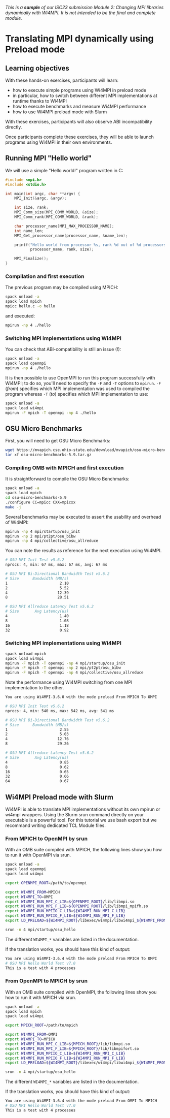 *This is a **sample** of our ISC23 submission Module 2: Changing MPI libraries dynamically with Wi4MPI. It is not intended to be the final and complete module.*

# Translating MPI dynamically using Preload mode

## Learning objectives

With these hands-on exercises, participants will learn:
 - how to execute simple programs using Wi4MPI in preload mode
 - in particular, how to switch between different MPI implementations at runtime thanks to Wi4MPI
 - how to execute benchmarks and measure Wi4MPI performance
 - how to use Wi4MPI preload mode with Slurm

With these exercises, participants will also observe ABI incompatibility directly.

Once participants complete these exercises, they will be able to launch programs using Wi4MPI in their own environments.

## Running MPI "Hello world"

We will use a simple "Hello world!" program written in C:

```C
#include <mpi.h>
#include <stdio.h>

int main(int argc, char **argv) {
    MPI_Init(&argc, &argv);

    int size, rank;
    MPI_Comm_size(MPI_COMM_WORLD, &size);
    MPI_Comm_rank(MPI_COMM_WORLD, &rank);

    char processor_name[MPI_MAX_PROCESSOR_NAME];
    int name_len;
    MPI_Get_processor_name(processor_name, &name_len);

    printf("Hello world from processor %s, rank %d out of %d processors\n",
           processor_name, rank, size);

    MPI_Finalize();
}

```

### Compilation and first execution

The previous program may be compiled using MPICH:

```bash
spack unload -a
spack load mpich
mpicc hello.c -o hello
```

and executed:

```bash
mpirun -np 4 ./hello
```

### Switching MPI implementations using Wi4MPI

You can check that ABI-compatibility is still an issue (!):

```bash
spack unload -a
spack load openmpi
mpirun -np 4 ./hello
```

It is then possible to use OpenMPI to run this program successfully with Wi4MPI; to do so, you'll need to specify the `-F` and `-T` options to `mpirun`. `-F` (*from*) specifies which MPI implementation was used to compiled the program whereas `-T` (*to*) specifies which MPI implementation to use:

```bash
spack unload -a
spack load wi4mpi
mpirun -F mpich -T openmpi -np 4 ./hello
```

## OSU Micro Benchmarks

First, you will need to get OSU Micro Benchmarks:

```bash
wget https://mvapich.cse.ohio-state.edu/download/mvapich/osu-micro-benchmarks-5.9.tar.gz
tar xf osu-micro-benchmarks-5.9.tar.gz
```

### Compiling OMB with MPICH and first execution

It is straightforward to compile the OSU Micro Benchmarks:

```bash
spack unload -a
spack load mpich
cd osu-micro-benchmarks-5.9
./configure CC=mpicc CXX=mpicxx
make -j
```

Several benchmarks may be executed to assert the usability and overhead of Wi4MPI:

```bash
mpirun -np 4 mpi/startup/osu_init
mpirun -np 2 mpi/pt2pt/osu_bibw
mpirun -np 4 mpi/collective/osu_allreduce
```

You can note the results as reference for the next execution using Wi4MPI.

```bash
# OSU MPI Init Test v5.6.2
nprocs: 4, min: 67 ms, max: 67 ms, avg: 67 ms

# OSU MPI Bi-Directional Bandwidth Test v5.6.2
# Size      Bandwidth (MB/s)
1                       2.10
2                       5.52
4                      12.39
8                      28.51

# OSU MPI Allreduce Latency Test v5.6.2
# Size       Avg Latency(us)
4                       1.40
8                       1.08
16                      1.18
32                      0.92
```

### Switching MPI implementations using Wi4MPI

```bash
spack unload mpich
spack load wi4mpi
mpirun -F mpich -T openmpi -np 4 mpi/startup/osu_init
mpirun -F mpich -T openmpi -np 2 mpi/pt2pt/osu_bibw
mpirun -F mpich -T openmpi -np 4 mpi/collective/osu_allreduce
```

Note the performance using Wi4MPI switching from one MPI implementation to the other.

```bash
You are using Wi4MPI-3.6.0 with the mode preload From MPICH To OMPI

# OSU MPI Init Test v5.6.2
nprocs: 4, min: 540 ms, max: 542 ms, avg: 541 ms

# OSU MPI Bi-Directional Bandwidth Test v5.6.2
# Size      Bandwidth (MB/s)
1                       2.55
2                       5.03
4                      12.76
8                      29.26

# OSU MPI Allreduce Latency Test v5.6.2
# Size       Avg Latency(us)
4                       0.85
8                       0.62
16                      0.65
32                      0.66
64                      0.67
```

## Wi4MPI Preload mode with Slurm

Wi4MPI is able to translate MPI implementations without its own mpirun or wi4mpi wrappers.
Using the Slurm srun command directly on your executable is a powerful tool.
For this tutorial we use bash export but we recommand writing dedicated TCL Module files.

### From MPICH to OpenMPI by srun

With an OMB suite compiled with MPICH, the following lines show you how to run it with OpenMPI via srun.

```bash
spack unload -a
spack load openmpi
spack load wi4mpi

export OPENMPI_ROOT=/path/to/openmpi

export WI4MPI_FROM=MPICH
export WI4MPI_TO=OMPI
export WI4MPI_RUN_MPI_C_LIB=${OPENMPI_ROOT}/lib/libmpi.so
export WI4MPI_RUN_MPI_F_LIB=${OPENMPI_ROOT}/lib/libmpi_mpifh.so
export WI4MPI_RUN_MPIIO_C_LIB=${WI4MPI_RUN_MPI_C_LIB}
export WI4MPI_RUN_MPIIO_F_LIB=${WI4MPI_RUN_MPI_F_LIB}
export LD_PRELOAD=${WI4MPI_ROOT}/libexec/wi4mpi/libwi4mpi_${WI4MPI_FROM}_${WI4MPI_TO}.so:${WI4MPI_RUN_MPI_C_LIB}

srun -n 4 mpi/startup/osu_hello
```

The different `WI4MPI_*` variables are listed in the documentation.

If the translation works, you should have this kind of output:

```bash
You are using Wi4MPI-3.6.4 with the mode preload From MPICH To OMPI
# OSU MPI Hello World Test v7.0
This is a test with 4 processes
```

### From OpenMPI to MPICH by srun

With an OMB suite compiled with OpenMPI, the following lines show you how to run it with MPICH via srun.

```bash
spack unload -a
spack load mpich
spack load wi4mpi

export MPICH_ROOT=/path/to/mpich

export WI4MPI_FROM=OMPI
export WI4MPI_TO=MPICH
export WI4MPI_RUN_MPI_C_LIB=${MPICH_ROOT}/lib/libmpi.so
export WI4MPI_RUN_MPI_F_LIB=${MPICH_ROOT}/lib/libmpifort.so
export WI4MPI_RUN_MPIIO_C_LIB=${WI4MPI_RUN_MPI_C_LIB}
export WI4MPI_RUN_MPIIO_F_LIB=${WI4MPI_RUN_MPI_F_LIB}
export LD_PRELOAD=${WI4MPI_ROOT}/libexec/wi4mpi/libwi4mpi_${WI4MPI_FROM}_${WI4MPI_TO}.so:${WI4MPI_RUN_MPI_C_LIB}

srun -n 4 mpi/startup/osu_hello
```

The different `WI4MPI_*` variables are listed in the documentation.

If the translation works, you should have this kind of output:

```bash
You are using Wi4MPI-3.6.4 with the mode preload From OMPI To MPICH
# OSU MPI Hello World Test v7.0
This is a test with 4 processes
```
